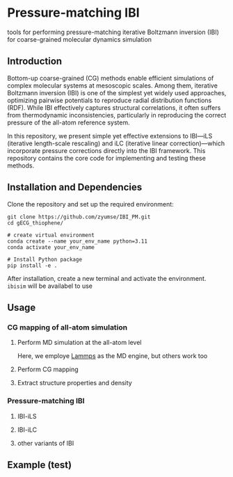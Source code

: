 # Pressure-matching IBI
tools for performing pressure-matching iterative Boltzmann inversion (IBI) for coarse-grained molecular dynamics simulation

## Introduction

Bottom-up coarse-grained (CG) methods enable efficient simulations of complex molecular systems at mesoscopic scales. Among them, iterative Boltzmann inversion (IBI) is one of the simplest yet widely used approaches, optimizing pairwise potentials to reproduce radial distribution functions (RDF). While IBI effectively captures structural correlations, it often suffers from thermodynamic inconsistencies, particularly in reproducing the correct pressure of the all-atom reference system.

In this repository, we present simple yet effective extensions to IBI—iLS (iterative length-scale rescaling) and iLC (iterative linear correction)—which incorporate pressure corrections directly into the IBI framework.  This repository contains the core code for implementing and testing these methods.

## Installation and Dependencies

Clone the repository and set up the required environment:
```
git clone https://github.com/zyumse/IBI_PM.git
cd gECG_thiophene/

# create virtual environment 
conda create --name your_env_name python=3.11
conda activate your_env_name

# Install Python package
pip install -e . 
```
After installation, create a new terminal and activate the environment. `ibisim` will be availabel to use

## Usage
### CG mapping of all-atom simulation
1. Perform MD simulation at the all-atom level

    Here, we employe [Lammps](https://github.com/lammps/lammps) as the MD engine, but others work too 

2. Perform CG mapping

3. Extract structure properties and density

### Pressure-matching IBI



1. IBI-iLS

2. IBI-iLC

3. other variants of IBI

## Example (test)

